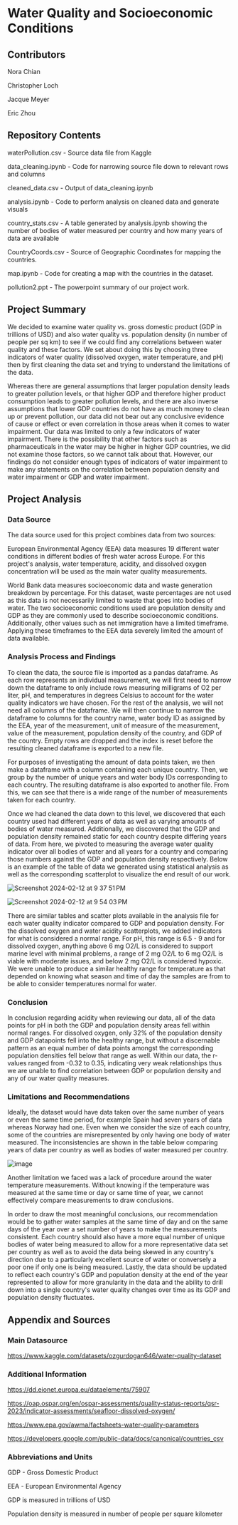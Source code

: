 # Water Quality and Socioeconomic Conditions

## Contributors
Nora Chian

Christopher Loch

Jacque Meyer

Eric Zhou

## Repository Contents

waterPollution.csv - Source data file from Kaggle

data_cleaning.ipynb - Code for narrowing source file down to relevant rows and columns

cleaned_data.csv - Output of data_cleaning.ipynb

analysis.ipynb - Code to perform analysis on cleaned data and generate visuals

country_stats.csv - A table generated by analysis.ipynb showing the number of bodies of water measured per country and how many years of data are available

CountryCoords.csv - Source of Geographic Coordinates for mapping the countries.

map.ipynb - Code for creating a map with the countries in the dataset.

pollution2.ppt - The powerpoint summary of our project work.

## Project Summary
We decided to examine water quality vs. gross domestic product (GDP in trillions of USD) and also water quality vs. population density (in number of people per sq km) to see if we could find any correlations between water quality and these factors. We set about doing this by choosing three indicators of water quality (dissolved oxygen, water temperature, and pH) then by first cleaning the data set and trying to understand the limitations of the data.  

Whereas there are general assumptions that larger population density leads to greater pollution levels, or that higher GDP and therefore higher product consumption leads to greater pollution levels, and there are also inverse assumptions that lower GDP countries do not have as much money to clean up or prevent pollution, our data did not bear out any conclusive evidence of cause or effect or even correlation in those areas when it comes to water impairment. Our data was limited to only a few indicators of water impairment. There is the possibility that other factors such as pharmaceuticals in the water may be higher in higher GDP countries, we did not examine those factors, so we cannot talk about that. However, our findings do not consider enough types of indicators of water impairment to make any statements on the correlation between population density and water impairment or GDP and water impairment. 

## Project Analysis
### Data Source
The data source used for this project combines data from two sources:

European Environmental Agency (EEA) data measures 19 different water conditions in different bodies of fresh water across Europe. For this project's analysis, water temperature, acidity, and dissolved oxygen concentration will be used as the main water quality measurements.

World Bank data measures socioeconomic data and waste generation breakdown by percentage. For this dataset, waste percentages are not used as this data is not necessarily limited to waste that goes into bodies of water. The two socioeconomic conditions used are population density and GDP as they are commonly used to describe socioeconomic conditions. Additionally, other values such as net immigration have a limited timeframe. Applying these timeframes to the EEA data severely limited the amount of data available.

### Analysis Process and Findings
To clean the data, the source file is imported as a pandas dataframe. As each row represents an individual measurement, we will first need to narrow down the dataframe to only include rows measuring milligrams of O2 per liter, pH, and temperatures in degrees Celsius to account for the water quality indicators we have chosen. For the rest of the analysis, we will not need all columns of the dataframe. We will then continue to narrow the dataframe to columns for the country name, water body ID as assigned by the EEA, year of the measurement, unit of measure of the measurement, value of the measurement, population density of the country, and GDP of the country. Empty rows are dropped and the index is reset before the resulting cleaned dataframe is exported to a new file. 

For purposes of investigating the amount of data points taken, we then make a dataframe with a column containing each unique country. Then, we group by the number of unique years and water body IDs corresponding to each country. The resulting dataframe is also exported to another file. From this, we can see that there is a wide range of the number of measurements taken for each country. 

Once we had cleaned the data down to this level, we discovered that each country used had different years of data as well as varying amounts of bodies of water measured. Additionally, we discovered that the GDP and population density remained static for each country despite differing years of data. From here, we pivoted to measuring the average water quality indicator over all bodies of water and all years for a country and comparing those numbers against the GDP and population density respectively. Below is an example of the table of data we generated using statistical analysis as well as the corresponding scatterplot to visualize the end result of our work.

![Screenshot 2024-02-12 at 9 37 51 PM](https://github.com/zhou0366/UMN_BootCamp_Project1_Group2/assets/153045237/dd1b352d-826c-4d3b-a29c-58cb154780cb)

![Screenshot 2024-02-12 at 9 54 03 PM](https://github.com/zhou0366/UMN_BootCamp_Project1_Group2/assets/153045237/dfeda7bf-247c-435b-bc83-1ad225c30224)

There are similar tables and scatter plots available in the analysis file for each water quality indicator compared to GDP and population density. For the dissolved oxygen and water acidity scatterplots, we added indicators for what is considered a normal range. For pH, this range is 6.5 - 9 and for dissolved oxygen, anything above 6 mg O2/L is considered to support marine level with minimal problems, a range of 2 mg O2/L to 6 mg O2/L is viable with moderate issues, and below 2 mg O2/L is considered hypoxic. We were unable to produce a similar healthy range for temperature as that depended on knowing what season and time of day the samples are from to be able to consider temperatures normal for water.

### Conclusion
In conclusion regarding acidity when reviewing our data, all of the data points for pH in both the GDP and population density areas fell within normal ranges. For dissolved oxygen, only 32% of the population density and GDP datapoints fell into the healthy range, but without a discernable pattern as an equal number of data points amongst the corresponding population densities fell below that range as well. Within our data, the r-values ranged from -0.32 to 0.35, indicating very weak relationships thus we are unable to find correlation between GDP or population density and any of our water quality measures.

### Limitations and Recommendations
Ideally, the dataset would have data taken over the same number of years or even the same time period, for example Spain had seven years of data whereas Norway had one. Even when we consider the size of each country, some of the countries are misrepresented by only having one body of water measured. The inconsistencies are shown in the table below comparing years of data per country as well as bodies of water measured per country.

![image](https://github.com/zhou0366/UMN_BootCamp_Project1_Group2/assets/22827830/6393d2d7-c64a-499e-aaf8-1f8ed6557033)

Another limitation we faced was a lack of procedure around the water temperature measurements. Without knowing if the temperature was measured at the same time or day or same time of year, we cannot effectively compare measurements to draw conclusions.

In order to draw the most meaningful conclusions, our recommendation would be to gather water samples at the same time of day and on the same days of the year over a set number of years to make the measurements consistent. Each country should also have a more equal number of unique bodies of water being measured to allow for a more representative data set per country as well as to avoid the data being skewed in any country's direction due to a particularly excellent source of water or conversely a poor one if only one is being measured. Lastly, the data should be updated to reflect each country's GDP and population density at the end of the year represented to allow for more granularity in the data and the ability to drill down into a single country's water quality changes over time as its GDP and population density fluctuates.

## Appendix and Sources

### Main Datasource
https://www.kaggle.com/datasets/ozgurdogan646/water-quality-dataset

### Additional Information
https://dd.eionet.europa.eu/dataelements/75907

https://oap.ospar.org/en/ospar-assessments/quality-status-reports/qsr-2023/indicator-assessments/seafloor-dissolved-oxygen/

https://www.epa.gov/awma/factsheets-water-quality-parameters

https://developers.google.com/public-data/docs/canonical/countries_csv

### Abbreviations and Units
GDP - Gross Domestic Product

EEA - European Environmental Agency


GDP is measured in trillions of USD

Population density is measured in number of people per square kilometer
